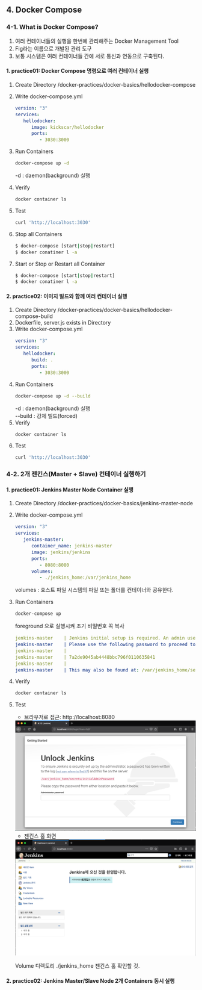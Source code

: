 ## 4. Docker Compose


### 4-1. What is Docker Compose?
  1) 여러 컨테이너들의 실행을 한번에 관리해주는 Docker Management Tool
  2) Fig라는 이름으로 개발된 관리 도구
  3) 보통 시스템은 여러 컨테이너들 간에 서로 통신과 연동으로 구축된다.

#### 1. __practice01: Docker Compose 명령으로 여러 컨테이너 실행__
  1) Create Directory /docker-practices/docker-basics/hellodocker-compose
  2) Write docker-compose.yml
     ```yml
     version: "3"
     services:
        hellodocker:
           image: kickscar/hellodocker
           ports:
              - 3030:3000     
     ```
  3) Run Containers
     ```bash
     docker-compose up -d
     ``` 
     
     -d : daemon(background) 실행
  4) Verify
     ```bash
     docker container ls
     ```
  5) Test
     ```bash
     curl 'http://localhost:3030'
     ```
  6) Stop all Containers
     ```bash
     $ docker-compose [start|stop|restart]
     $ docker conatiner l -a
     ```
  7) Start or Stop or Restart all Container
     ```bash
     $ docker-compose [start|stop|restart]
     $ docker conatiner l -a
     ```
     
#### 2. __practice02: 이미지 빌드와 함께 여러 컨테이너 실행__
  1) Create Directory /docker-practices/docker-basics/hellodocker-compose-build
  2) Dockerfile, server.js exists in Directory
  2) Write docker-compose.yml
     ```yml
     version: "3"
     services:
        hellodocker:
           build: .
           ports:
              - 3030:3000     
     ```
  3) Run Containers
     ```bash
     docker-compose up -d --build
     ``` 
     -d : daemon(background) 실행  
     --build : 강제 빌드(forced)
  4) Verify
     ```bash
     docker container ls
     ```
  5) Test
     ```bash
     curl 'http://localhost:3030'
     ```


### 4-2. 2개 젠킨스(Master + Slave) 컨테이너 실행하기

#### 1. __practice01: Jenkins Master Node Container 실행__
  1) Create Directory /docker-practices/docker-basics/jenkins-master-node
  2) Write docker-compose.yml
     ```yml
     version: "3"
     services:
        jenkins-master:
           container_name: jenkins-master
           image: jenkins/jenkins
           ports:
              - 8080:8080
           volumes:
              - ./jenkins_home:/var/jenkins_home
     ```
     volumes :
     호스트 파일 시스템의 파일 또는 폴더를 컨테이너와 공유한다.
     
  3) Run Containers
     ```bash
     docker-compose up
     ``` 
     foreground 으로 실행시켜 초기 비밀번호 꼭 복사

     ```yml
     jenkins-master    | Jenkins initial setup is required. An admin user has been created and a password generated.
     jenkins-master    | Please use the following password to proceed to installation:
     jenkins-master    | 
     jenkins-master    | 7a2de9045ab4448bbc796f0110635841
     jenkins-master    | 
     jenkins-master    | This may also be found at: /var/jenkins_home/secrets/initialAdminPassword

     ```     
  4) Verify
     ```bash
     docker container ls
     ```
  5) Test  
     + 브라우저로 접근: http://localhost:8080   
     <img src="./md-images/00001.png" width="500px" />
     
     + 젠킨스 홈 화면  
     <img src="./md-images/00002.png" width="500px" />
       
     Volume 디렉토리 ./jenkins_home 젠킨스 홈 확인할 것.
     
     
#### 2. __practice02: Jenkins Master/Slave Node 2개 Containers 동시 실행__
